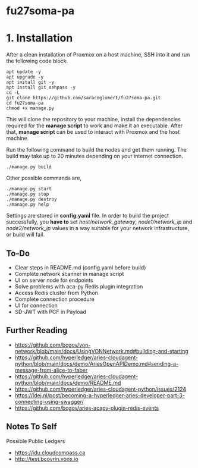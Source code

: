 # fu27soma-pa

# 1. Installation
After a clean installation of Proxmox on a host machine, SSH into it and run the following code block.

```
apt update -y
apt upgrade -y
apt install git -y
apt install git sshpass -y
cd -L
git clone https://github.com/saracoglumert/fu27soma-pa.git
cd fu27soma-pa
chmod +x manage.py
```

This will clone the repository to your machine, install the dependencies required for the **manage script** to work and make it an executable. After that, **manage script** can be used to interact with Proxmox and the host machine.

Run the following command to build the nodes and get them running. The build may take up to 20 minutes depending on your internet connection.
```
./manage.py build
```

Other possible commands are,
```
./manage.py start
./manage.py stop
./manage.py destroy
./manage.py help
```

Settings are stored in **config.yaml** file. In order to build the project successfully, you **have to** set *host/network_gateway*, *node1/network_ip* and *node2/network_ip* values in a way suitable for your network infrastructure, or build will fail.

## To-Do
- Clear steps in README.md (config.yaml before build)
- Complete network scanner in manage script
- UI on server node for endpoints
- Solve problems with aca-py Redis plugin integration
- Access Redis cluster from Python
- Complete connection procedure
- UI for connection
- SD-JWT with PCF in Payload

## Further Reading
- https://github.com/bcgov/von-network/blob/main/docs/UsingVONNetwork.md#building-and-starting
- https://github.com/hyperledger/aries-cloudagent-python/blob/main/docs/demo/AriesOpenAPIDemo.md#sending-a-message-from-alice-to-faber
- https://github.com/hyperledger/aries-cloudagent-python/blob/main/docs/demo/README.md
- https://github.com/hyperledger/aries-cloudagent-python/issues/2124
- https://ldej.nl/post/becoming-a-hyperledger-aries-developer-part-3-connecting-using-swagger/
- https://github.com/bcgov/aries-acapy-plugin-redis-events

## Notes To Self
Possible Public Ledgers
- https://idu.cloudcompass.ca
- http://test.bcovrin.vonx.io
